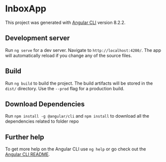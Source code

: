 # InboxApp

This project was generated with [Angular CLI](https://github.com/angular/angular-cli) version 8.2.2.

## Development server

Run `ng serve` for a dev server. Navigate to `http://localhost:4200/`. The app will automatically reload if you change any of the source files.

## Build

Run `ng build` to build the project. The build artifacts will be stored in the `dist/` directory. Use the `--prod` flag for a production build.

## Download Dependencies

Run `npm install -g @angular/cli` and `npm install` to download all the dependencies related to folder repo

## Further help

To get more help on the Angular CLI use `ng help` or go check out the [Angular CLI README](https://github.com/angular/angular-cli/blob/master/README.md).
